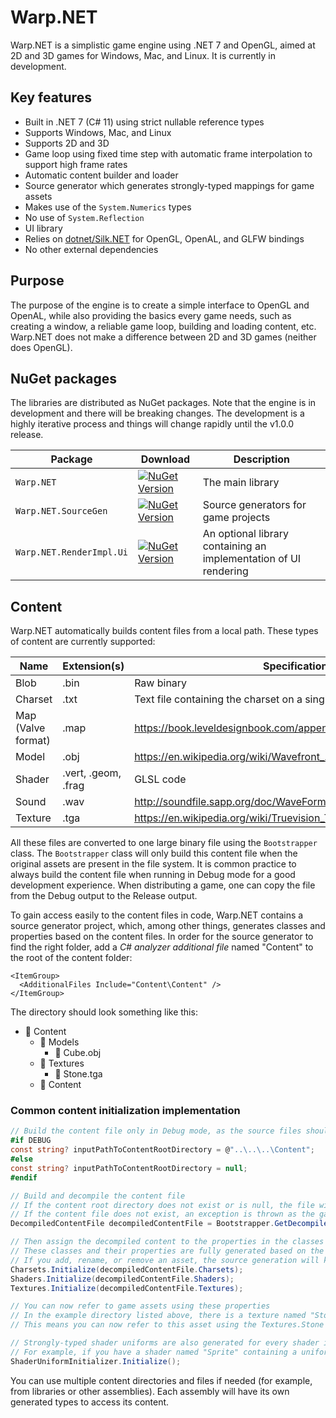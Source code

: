 # Warp.NET

Warp.NET is a simplistic game engine using .NET 7 and OpenGL, aimed at 2D and 3D games for Windows, Mac, and Linux. It is currently in development.

## Key features

- Built in .NET 7 (C# 11) using strict nullable reference types
- Supports Windows, Mac, and Linux
- Supports 2D and 3D
- Game loop using fixed time step with automatic frame interpolation to support high frame rates
- Automatic content builder and loader
- Source generator which generates strongly-typed mappings for game assets
- Makes use of the `System.Numerics` types
- No use of `System.Reflection`
- UI library
- Relies on [dotnet/Silk.NET](https://github.com/dotnet/Silk.NET) for OpenGL, OpenAL, and GLFW bindings
- No other external dependencies

## Purpose

The purpose of the engine is to create a simple interface to OpenGL and OpenAL, while also providing the basics every game needs, such as creating a window, a reliable game loop, building and loading content, etc. Warp.NET does not make a difference between 2D and 3D games (neither does OpenGL).

## NuGet packages

The libraries are distributed as NuGet packages. Note that the engine is in development and there will be breaking changes. The development is a highly iterative process and things will change rapidly until the v1.0.0 release.

| **Package**              | **Download**                                                                                                                                              | **Description**                                                  |
|--------------------------|-----------------------------------------------------------------------------------------------------------------------------------------------------------|------------------------------------------------------------------|
| `Warp.NET`               | [![NuGet Version](https://img.shields.io/nuget/v/NoahStolk.Warp.NET.svg)](https://www.nuget.org/packages/NoahStolk.Warp.NET/)                             | The main library                                                 |
| `Warp.NET.SourceGen`     | [![NuGet Version](https://img.shields.io/nuget/v/NoahStolk.Warp.NET.SourceGen.svg)](https://www.nuget.org/packages/NoahStolk.Warp.NET.SourceGen/)         | Source generators for game projects                              |
| `Warp.NET.RenderImpl.Ui` | [![NuGet Version](https://img.shields.io/nuget/v/NoahStolk.Warp.NET.RenderImpl.Ui.svg)](https://www.nuget.org/packages/NoahStolk.Warp.NET.RenderImpl.Ui/) | An optional library containing an implementation of UI rendering |

## Content

Warp.NET automatically builds content files from a local path. These types of content are currently supported:

| **Name**           | **Extension(s)**    | **Specification**                                               |
|--------------------|---------------------|-----------------------------------------------------------------|
| Blob               | .bin                | Raw binary                                                      |
| Charset            | .txt                | Text file containing the charset on a single line               |
| Map (Valve format) | .map                | https://book.leveldesignbook.com/appendix/resources/formats/map |
| Model              | .obj                | https://en.wikipedia.org/wiki/Wavefront_.obj_file               |
| Shader             | .vert, .geom, .frag | GLSL code                                                       |
| Sound              | .wav                | http://soundfile.sapp.org/doc/WaveFormat/                       |
| Texture            | .tga                | https://en.wikipedia.org/wiki/Truevision_TGA                    |

All these files are converted to one large binary file using the `Bootstrapper` class. The `Bootstrapper` class will only build this content file when the original assets are present in the file system. It is common practice to always build the content file when running in Debug mode for a good development experience. When distributing a game, one can copy the file from the Debug output to the Release output.

To gain access easily to the content files in code, Warp.NET contains a source generator project, which, among other things, generates classes and properties based on the content files. In order for the source generator to find the right folder, add a _C# analyzer additional file_ named "Content" to the root of the content folder:

```
<ItemGroup>
  <AdditionalFiles Include="Content\Content" />
</ItemGroup>
```

The directory should look something like this:

- 📁 Content
	- 📁 Models
		- 📃 Cube.obj
	- 📁 Textures
		- 📃 Stone.tga
	- 📃 Content

### Common content initialization implementation

```cs
// Build the content file only in Debug mode, as the source files should only be present during development
#if DEBUG
const string? inputPathToContentRootDirectory = @"..\..\..\Content";
#else
const string? inputPathToContentRootDirectory = null;
#endif

// Build and decompile the content file
// If the content root directory does not exist or is null, the file will not be generated
// If the content file does not exist, an exception is thrown as the game will not be able to run without its assets
DecompiledContentFile decompiledContentFile = Bootstrapper.GetDecompiledContent(inputPathToContentRootDirectory, outputPathForGeneratedContentFile);

// Then assign the decompiled content to the properties in the classes
// These classes and their properties are fully generated based on the path to the content root directory (which is located using the "Content" additional file)
// If you add, rename, or remove an asset, the source generation will kick in and immediately update the properties
Charsets.Initialize(decompiledContentFile.Charsets);
Shaders.Initialize(decompiledContentFile.Shaders);
Textures.Initialize(decompiledContentFile.Textures);

// You can now refer to game assets using these properties
// In the example directory listed above, there is a texture named "Stone.tga" in the "Textures" subdirectory
// This means you can now refer to this asset using the Textures.Stone property

// Strongly-typed shader uniforms are also generated for every shader in the generated Shaders class
// For example, if you have a shader named "Sprite" containing a uniform named "spriteColor", you can refer to it using the SpriteUniforms.SpriteColor property which holds the uniform location value as a 32-bit integer
ShaderUniformInitializer.Initialize();
```

You can use multiple content directories and files if needed (for example, from libraries or other assemblies). Each assembly will have its own generated types to access its content.
